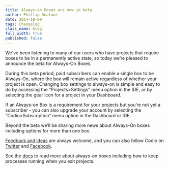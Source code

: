 ```yaml
---
title: Always-on Boxes are now in beta.
author: Phillip Snalune
date: 2014-10-09
tags: Changelog
class_name: blog
full_width: true
published: false
---
```


We've been listening to many of our users who have projects that require boxes to be in a permanently active state, so today we’re pleased to announce the beta for Always-On Boxes.

During this beta period, paid subscribers can enable a single box to be Always-On, where the box will remain active regardless of whether your project is open.  Changing box settings to always-on is simple and easy to do by accessing the “Projects>Settings” menu option in the IDE, or by selecting the gear icon for a project in your Dashboard.

If an Always-on Box is a requirement for your projects but you’re not yet a subscriber - you can also upgrade your account by selecting the “Codio>Subscription” menu option in the Dashboard or IDE.

Beyond the beta we’ll be sharing more news about Always-On boxes including options for more than one box.

[Feedback and ideas](http://forum.codio.com) are always welcome, and you can also follow Codio on [Twitter](https://twitter.com/codiohq) and [Facebook](https://www.facebook.com/CodioHQ).

See the [docs](/docs/boxes/always-on/) to read more about always-on boxes including how to keep processes running when you exit projects.
